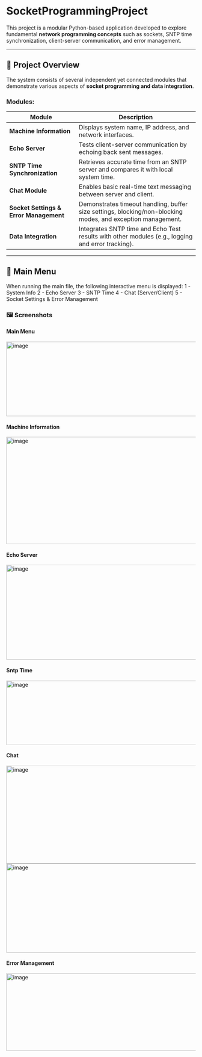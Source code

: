 # SocketProgrammingProject

This project is a modular Python-based application developed to explore fundamental **network programming concepts** such as sockets, SNTP time synchronization, client-server communication, and error management.

---

## 📘 Project Overview

The system consists of several independent yet connected modules that demonstrate various aspects of **socket programming and data integration**.

### Modules:

| Module | Description |
|--------|--------------|
| **Machine Information** | Displays system name, IP address, and network interfaces. |
| **Echo Server** | Tests client-server communication by echoing back sent messages. |
| **SNTP Time Synchronization** | Retrieves accurate time from an SNTP server and compares it with local system time. |
| **Chat Module** | Enables basic real-time text messaging between server and client. |
| **Socket Settings & Error Management** | Demonstrates timeout handling, buffer size settings, blocking/non-blocking modes, and exception management. |
| **Data Integration** | Integrates SNTP time and Echo Test results with other modules (e.g., logging and error tracking). |

---

## 🧩 Main Menu

When running the main file, the following interactive menu is displayed:
1 - System Info
2 - Echo Server
3 - SNTP Time
4 - Chat (Server/Client)
5 - Socket Settings & Error Management

### 🖼️ Screenshots

#### Main Menu
<img width="1135" height="198" alt="image" src="https://github.com/user-attachments/assets/f8301e1c-1e1e-4ac9-b27e-5ec7b4ab27aa" />


#### Machine Information
<img width="953" height="285" alt="image" src="https://github.com/user-attachments/assets/decd7567-459f-4d1c-8bd4-0157bd56919b" />


#### Echo Server
<img width="1062" height="252" alt="image" src="https://github.com/user-attachments/assets/9d772f2a-18fc-4bfb-9441-69cfb0aa21a2" />


#### Sntp Time
<img width="1232" height="171" alt="image" src="https://github.com/user-attachments/assets/845b56ce-ab47-452b-93bd-7e91a6f1d225" />

#### Chat
<img width="1382" height="260" alt="image" src="https://github.com/user-attachments/assets/286e7c11-a938-4907-834a-6ac3133b3d60" />
<img width="1220" height="237" alt="image" src="https://github.com/user-attachments/assets/a0380905-9c4b-49fc-b2ec-51750227e64c" />

#### Error Management 
<img width="1007" height="206" alt="image" src="https://github.com/user-attachments/assets/3468822b-6dcf-4ac8-9d81-8045da380898" />




